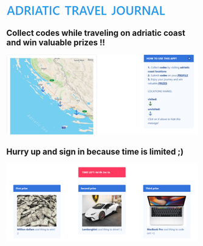 <img alt="title" src="./readmeImages/adriatic-travel-journal1.PNG">

## Collect codes while traveling on adriatic coast and win valuable prizes !!

<img alt="title" src="./readmeImages/adriatic-travel-journal2.PNG">

## Hurry up and sign in because time is limited ;)

<img alt="title" src="./readmeImages/adriatic-travel-journal3.PNG">
